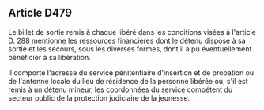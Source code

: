 Article D479
----
Le billet de sortie remis à chaque libéré dans les conditions visées à l'article
D. 288 mentionne les ressources financières dont le détenu dispose à sa sortie
et les secours, sous les diverses formes, dont il a pu éventuellement bénéficier
à sa libération.

Il comporte l'adresse du service pénitentiaire d'insertion et de probation ou de
l'antenne locale du lieu de résidence de la personne libérée ou, s'il est remis
à un détenu mineur, les coordonnées du service compétent du secteur public de la
protection judiciaire de la jeunesse.
